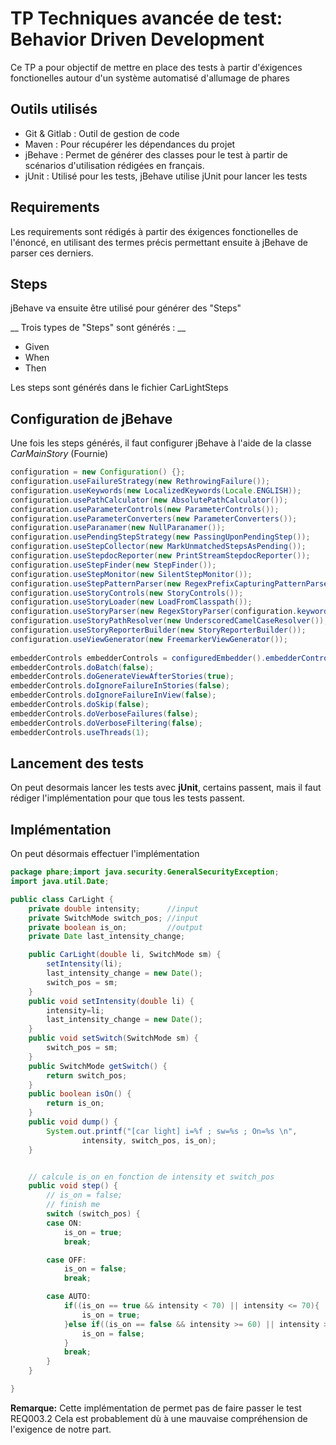 # TP Techniques avancée de test: Behavior Driven Development
Ce TP a pour objectif de mettre en place des tests à partir d'éxigences fonctionelles autour d'un système automatisé d'allumage de phares
## Outils utilisés
* Git & Gitlab : Outil de gestion de code
* Maven : Pour récupérer les dépendances du projet
* jBehave : Permet de générer des classes pour le test à partir de scénarios d'utilisation rédigées en français.
* jUnit : Utilisé pour les tests, jBehave utilise jUnit pour lancer les tests

## Requirements
Les requirements sont rédigés à partir des éxigences fonctionelles de l'énoncé, en utilisant des termes précis permettant ensuite à jBehave de parser ces derniers.

## Steps
jBehave va ensuite être utilisé pour générer des "Steps"

__ Trois types de "Steps" sont générés : __
* Given
* When
* Then

Les steps sont générés dans le fichier CarLightSteps

## Configuration de jBehave

Une fois les steps générés, il faut configurer jBehave à l'aide de la classe _CarMainStory_ (Fournie)

``` java
configuration = new Configuration() {};
configuration.useFailureStrategy(new RethrowingFailure());
configuration.useKeywords(new LocalizedKeywords(Locale.ENGLISH));
configuration.usePathCalculator(new AbsolutePathCalculator());
configuration.useParameterControls(new ParameterControls());
configuration.useParameterConverters(new ParameterConverters());
configuration.useParanamer(new NullParanamer());
configuration.usePendingStepStrategy(new PassingUponPendingStep());
configuration.useStepCollector(new MarkUnmatchedStepsAsPending());
configuration.useStepdocReporter(new PrintStreamStepdocReporter());
configuration.useStepFinder(new StepFinder());
configuration.useStepMonitor(new SilentStepMonitor());
configuration.useStepPatternParser(new RegexPrefixCapturingPatternParser());
configuration.useStoryControls(new StoryControls());
configuration.useStoryLoader(new LoadFromClasspath());
configuration.useStoryParser(new RegexStoryParser(configuration.keywords()));
configuration.useStoryPathResolver(new UnderscoredCamelCaseResolver());
configuration.useStoryReporterBuilder(new StoryReporterBuilder());
configuration.useViewGenerator(new FreemarkerViewGenerator());
 
embedderControls embedderControls = configuredEmbedder().embedderControls();
embedderControls.doBatch(false);
embedderControls.doGenerateViewAfterStories(true);
embedderControls.doIgnoreFailureInStories(false);
embedderControls.doIgnoreFailureInView(false);
embedderControls.doSkip(false);
embedderControls.doVerboseFailures(false);
embedderControls.doVerboseFiltering(false);
embedderControls.useThreads(1);
```

## Lancement des tests
On peut desormais lancer les tests avec __jUnit__, certains passent, mais il faut rédiger l'implémentation pour que tous les tests passent.

## Implémentation
On peut désormais effectuer l'implémentation

``` java
package phare;import java.security.GeneralSecurityException;
import java.util.Date;

public class CarLight {
	private double intensity;      //input
	private SwitchMode switch_pos; //input
	private boolean is_on;         //output
	private Date last_intensity_change;

	public CarLight(double li, SwitchMode sm) {
		setIntensity(li);
		last_intensity_change = new Date();
		switch_pos = sm;
	}
	public void setIntensity(double li) {
		intensity=li;
		last_intensity_change = new Date();
	} 
	public void setSwitch(SwitchMode sm) {
		switch_pos = sm;
	} 
	public SwitchMode getSwitch() {
		return switch_pos;
	} 
	public boolean isOn() {
		return is_on;
	}
	public void dump() {
		System.out.printf("[car light] i=%f ; sw=%s ; On=%s \n",
				intensity, switch_pos, is_on);
	}


	// calcule is_on en fonction de intensity et switch_pos
	public void step() {
		// is_on = false;
		// finish me
		switch (switch_pos) {
		case ON: 
			is_on = true;
			break;

		case OFF: 
			is_on = false;
			break;

		case AUTO:
			if((is_on == true && intensity < 70) || intensity <= 70){
				is_on = true;					
			}else if((is_on == false && intensity >= 60) || intensity > 70){
				is_on = false;
			}
			break;
		}
	}

}
```

__Remarque:__ 
Cette implémentation de permet pas de faire passer le test REQ003.2
Cela est probablement dù à une mauvaise compréhension de l'exigence de notre part.